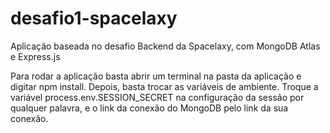 # desafio1-spacelaxy
Aplicação baseada no desafio Backend da Spacelaxy, com MongoDB Atlas e Express.js

Para rodar a aplicação basta abrir um terminal na pasta da aplicação e digitar npm install.
Depois, basta trocar as variáveis de ambiente.
Troque a variável process.env.SESSION_SECRET na configuração da sessão por qualquer palavra, e o link da conexão do MongoDB pelo link da sua conexão.
